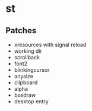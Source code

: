 # st

## Patches

+ xresources with signal reload
+ working dir
+ scrollback
+ font2
+ blinkingcursor
+ anysize
+ clipboard
+ alpha
+ boxdraw
+ desktop entry

